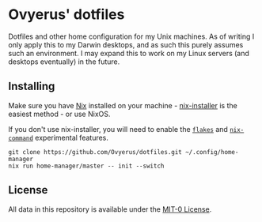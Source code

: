 # Ovyerus' dotfiles

Dotfiles and other home configuration for my Unix machines. As of writing I only
apply this to my Darwin desktops, and as such this purely assumes such an
environment. I may expand this to work on my Linux servers (and desktops
eventually) in the future.

## Installing

Make sure you have [Nix](https://nixos.org/) installed on your machine -
[nix-installer](https://github.com/DeterminateSystems/nix-installer) is the
easiest method - or use NixOS.

If you don't use nix-installer, you will need to enable the
[`flakes`](https://nixos.org/manual/nix/stable/contributing/experimental-features#xp-feature-flakes)
and
[`nix-command`](https://nixos.org/manual/nix/stable/contributing/experimental-features#xp-feature-nix-command)
experimental features.

```
git clone https://github.com/Ovyerus/dotfiles.git ~/.config/home-manager
nix run home-manager/master -- init --switch
```

## License

All data in this repository is available under the [MIT-0 License](./LICENSE).
